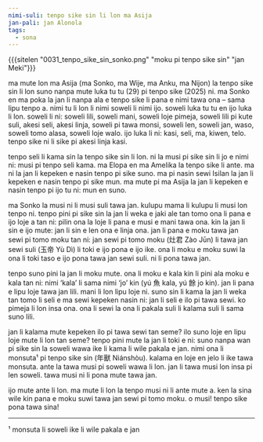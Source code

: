 ```yaml
---
nimi-suli: tenpo sike sin li lon ma Asija
jan-pali: jan Alonola
tags:
  - sona
---
```

{{{sitelen "0031_tenpo_sike_sin_sonko.png" "moku pi tenpo sike sin" "jan Meki"}}}

ma mute lon ma Asija (ma Sonko, ma Wije, ma Anku, ma Nijon) la tenpo sike sin li lon suno nanpa mute luka tu tu (29) pi tenpo sike (2025) ni. ma Sonko en ma poka la jan li nanpa ala e tenpo sike li pana e nimi tawa ona – sama lipu tenpo a. nimi tu li lon li nimi soweli li nimi ijo. soweli luka tu tu en ijo luka li lon. soweli li ni: soweli lili, soweli mani, soweli loje pimeja, soweli lili pi kute suli, akesi seli, akesi linja, soweli pi tawa monsi, soweli len, soweli jan, waso, soweli tomo alasa, soweli loje walo. ijo luka li ni: kasi, seli, ma, kiwen, telo. tenpo sike ni li sike pi akesi linja kasi. 

tenpo seli li kama sin la tenpo sike sin li lon. ni la musi pi sike sin li jo e nimi ni: musi pi tenpo seli kama. ma Elopa en ma Amelika la tenpo sike li ante. ma ni la jan li kepeken e nasin tenpo pi sike suno. ma pi nasin sewi Isilan la jan li kepeken e nasin tenpo pi sike mun. ma mute pi ma Asija la jan li kepeken e nasin tenpo pi ijo tu ni: mun en suno. 

ma Sonko la musi ni li musi suli tawa jan. kulupu mama li kulupu li musi lon tenpo ni. tenpo pini pi sike sin la jan li weka e jaki ale tan tomo ona li pana e ijo loje a tan ni: pilin ona la loje li pana e musi e mani tawa ona. kin la jan li sin e ijo mute: jan li sin e len ona e linja ona. jan li pana e moku tawa jan sewi pi tomo moku tan ni: jan sewi pi tomo moku (灶君 Zào Jūn) li tawa jan sewi suli (玉帝 Yù Dì) li toki e ijo pona e ijo ike. ona li moku e moku suwi la ona li toki taso e ijo pona tawa jan sewi suli. ni li pona tawa jan.

tenpo suno pini la jan li moku mute. ona li moku e kala kin li pini ala moku e kala tan ni: nimi ‘kala’ li sama nimi ‘jo’ kin (yú 魚 kala, yú 餘 jo kin). jan li pana e lipu loje tawa jan lili. mani li lon lipu loje ni. suno sin li kama la jan li weka tan tomo li seli e ma sewi kepeken nasin ni: jan li seli e ilo pi tawa sewi. ko pimeja li lon insa ona. ona li sewi la ona li pakala suli li kalama suli li sama suno lili.

jan li kalama mute kepeken ilo pi tawa sewi tan seme? ilo suno loje en lipu loje mute li lon tan seme? tenpo pini mute la jan li toki e ni: suno nanpa wan pi sike sin la soweli wawa ike li kama li wile pakala e jan. nimi ona li monsuta¹ pi tenpo sike sin (年獸 Niánshòu). kalama en loje en jelo li ike tawa monsuta. ante la tawa musi pi soweli wawa li lon. jan li tawa musi lon insa pi len soweli. tawa musi ni li pona mute tawa jan.

ijo mute ante li lon. ma mute li lon la tenpo musi ni li ante mute a. ken la sina wile kin pana e moku suwi tawa jan sewi pi tomo moku. o musi! tenpo sike pona tawa sina!

--- 

¹ monsuta li soweli ike li wile pakala e jan